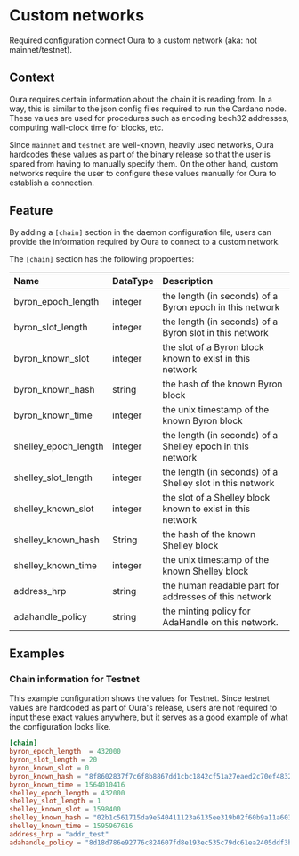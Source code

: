 # Custom networks

Required configuration connect Oura to a custom network (aka: not mainnet/testnet).

## Context

Oura requires certain information about the chain it is reading from. In a way, this is similar to the json config files required to run the Cardano node. These values are used for procedures such as encoding bech32 addresses, computing wall-clock time for blocks, etc. 

Since `mainnet` and `testnet` are well-known, heavily used networks, Oura hardcodes these values as part of the binary release so that the user is spared from having to manually specify them. On the other hand, custom networks require the user to configure these values manually for Oura to establish a connection.

## Feature

By adding a `[chain]` section in the daemon configuration file, users can provide the information required by Oura to connect to a custom network.

The `[chain]` section has the following propoerties:

| Name                 | DataType | Description                                                |
| :------------------- | :------- | :--------------------------------------------------------- |
| byron_epoch_length   | integer  | the length (in seconds) of a Byron epoch in this network   |
| byron_slot_length    | integer  | the length (in seconds) of a Byron slot in this network    |
| byron_known_slot     | integer  | the slot of a Byron block known to exist in this network   |
| byron_known_hash     | string   | the hash of the known Byron block                          |
| byron_known_time     | integer  | the unix timestamp of the known Byron block                |
| shelley_epoch_length | integer  | the length (in seconds) of a Shelley epoch in this network |
| shelley_slot_length  | integer  | the length (in seconds) of a Shelley slot in this network  |
| shelley_known_slot   | integer  | the slot of a Shelley block known to exist in this network |
| shelley_known_hash   | String   | the hash of the known Shelley block                        |
| shelley_known_time   | integer  | the unix timestamp of the known Shelley block              |
| address_hrp          | string   | the human readable part for addresses of this network      |
| adahandle_policy     | string   | the minting policy for AdaHandle on this network.          |


## Examples

### Chain information for Testnet

This example configuration shows the values for Testnet. Since testnet values are hardcoded as part of Oura's release, users are not required to input these exact values anywhere, but it serves as a good example of what the configuration looks like.

```toml 
[chain]
byron_epoch_length  = 432000
byron_slot_length = 20
byron_known_slot = 0
byron_known_hash = "8f8602837f7c6f8b8867dd1cbc1842cf51a27eaed2c70ef48325d00f8efb320f"
byron_known_time = 1564010416
shelley_epoch_length = 432000
shelley_slot_length = 1
shelley_known_slot = 1598400
shelley_known_hash = "02b1c561715da9e540411123a6135ee319b02f60b9a11a603d3305556c04329f"
shelley_known_time = 1595967616
address_hrp = "addr_test"
adahandle_policy = "8d18d786e92776c824607fd8e193ec535c79dc61ea2405ddf3b09fe3"
```
